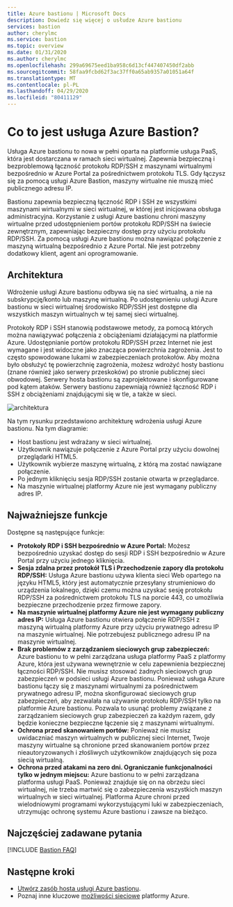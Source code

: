 ```yaml
---
title: Azure bastionu | Microsoft Docs
description: Dowiedz się więcej o usłudze Azure bastionu
services: bastion
author: cherylmc
ms.service: bastion
ms.topic: overview
ms.date: 01/31/2020
ms.author: cherylmc
ms.openlocfilehash: 299a69675eed1ba958c6d13cf447407450df2abb
ms.sourcegitcommit: 58faa9fcbd62f3ac37ff0a65ab9357a01051a64f
ms.translationtype: MT
ms.contentlocale: pl-PL
ms.lasthandoff: 04/29/2020
ms.locfileid: "80411129"
---
```

# <a name="what-is-azure-bastion"></a>Co to jest usługa Azure Bastion?

Usługa Azure bastionu to nowa w pełni oparta na platformie usługa PaaS, która jest dostarczana w ramach sieci wirtualnej. Zapewnia bezpieczną i bezproblemową łączność protokołu RDP/SSH z maszynami wirtualnymi bezpośrednio w Azure Portal za pośrednictwem protokołu TLS. Gdy łączysz się za pomocą usługi Azure Bastion, maszyny wirtualne nie muszą mieć publicznego adresu IP.

Bastionu zapewnia bezpieczną łączność RDP i SSH ze wszystkimi maszynami wirtualnymi w sieci wirtualnej, w której jest inicjowana obsługa administracyjna. Korzystanie z usługi Azure bastionu chroni maszyny wirtualne przed udostępnieniem portów protokołu RDP/SSH na świecie zewnętrznym, zapewniając bezpieczny dostęp przy użyciu protokołu RDP/SSH. Za pomocą usługi Azure bastionu można nawiązać połączenie z maszyną wirtualną bezpośrednio z Azure Portal. Nie jest potrzebny dodatkowy klient, agent ani oprogramowanie.

## <a name="architecture"></a>Architektura

Wdrożenie usługi Azure bastionu odbywa się na sieć wirtualną, a nie na subskrypcję/konto lub maszynę wirtualną. Po udostępnieniu usługi Azure bastionu w sieci wirtualnej środowisko RDP/SSH jest dostępne dla wszystkich maszyn wirtualnych w tej samej sieci wirtualnej.

Protokoły RDP i SSH stanowią podstawowe metody, za pomocą których można nawiązywać połączenia z obciążeniami działającymi na platformie Azure. Udostępnianie portów protokołu RDP/SSH przez Internet nie jest wymagane i jest widoczne jako znacząca powierzchnia zagrożenia. Jest to często spowodowane lukami w zabezpieczeniach protokołów. Aby można było obsłużyć tę powierzchnię zagrożenia, możesz wdrożyć hosty bastionu (znane również jako serwery przeskoków) po stronie publicznej sieci obwodowej. Serwery hosta bastionu są zaprojektowane i skonfigurowane pod kątem ataków. Serwery bastionu zapewniają również łączność RDP i SSH z obciążeniami znajdującymi się w tle, a także w sieci.

![architektura](./media/bastion-overview/architecture.png)

Na tym rysunku przedstawiono architekturę wdrożenia usługi Azure bastionu. Na tym diagramie:

* Host bastionu jest wdrażany w sieci wirtualnej.
* Użytkownik nawiązuje połączenie z Azure Portal przy użyciu dowolnej przeglądarki HTML5.
* Użytkownik wybierze maszynę wirtualną, z którą ma zostać nawiązane połączenie.
* Po jednym kliknięciu sesja RDP/SSH zostanie otwarta w przeglądarce.
* Na maszynie wirtualnej platformy Azure nie jest wymagany publiczny adres IP.

## <a name="key-features"></a>Najważniejsze funkcje

Dostępne są następujące funkcje:

* **Protokoły RDP i SSH bezpośrednio w Azure Portal:** Możesz bezpośrednio uzyskać dostęp do sesji RDP i SSH bezpośrednio w Azure Portal przy użyciu jednego kliknięcia.
* **Sesja zdalna przez protokół TLS i Przechodzenie zapory dla protokołu RDP/SSH:** Usługa Azure bastionu używa klienta sieci Web opartego na języku HTML5, który jest automatycznie przesyłany strumieniowo do urządzenia lokalnego, dzięki czemu można uzyskać sesję protokołu RDP/SSH za pośrednictwem protokołu TLS na porcie 443, co umożliwia bezpieczne przechodzenie przez firmowe zapory.
* **Na maszynie wirtualnej platformy Azure nie jest wymagany publiczny adres IP:** Usługa Azure bastionu otwiera połączenie RDP/SSH z maszyną wirtualną platformy Azure przy użyciu prywatnego adresu IP na maszynie wirtualnej. Nie potrzebujesz publicznego adresu IP na maszynie wirtualnej.
* **Brak problemów z zarządzaniem sieciowych grup zabezpieczeń:** Azure bastionu to w pełni zarządzana usługa platformy PaaS z platformy Azure, która jest używana wewnętrznie w celu zapewnienia bezpiecznej łączności RDP/SSH. Nie musisz stosować żadnych sieciowych grup zabezpieczeń w podsieci usługi Azure bastionu. Ponieważ usługa Azure bastionu łączy się z maszynami wirtualnymi za pośrednictwem prywatnego adresu IP, można skonfigurować sieciowych grup zabezpieczeń, aby zezwalała na używanie protokołu RDP/SSH tylko na platformie Azure bastionu. Pozwala to usunąć problemy związane z zarządzaniem sieciowych grup zabezpieczeń za każdym razem, gdy będzie konieczne bezpieczne łączenie się z maszynami wirtualnymi.
* **Ochrona przed skanowaniem portów:** Ponieważ nie musisz uwidaczniać maszyn wirtualnych w publicznej sieci Internet, Twoje maszyny wirtualne są chronione przed skanowaniem portów przez nieautoryzowanych i złośliwych użytkowników znajdujących się poza siecią wirtualną.
* **Ochrona przed atakami na zero dni. Ograniczanie funkcjonalności tylko w jednym miejscu:** Azure bastionu to w pełni zarządzana platforma usługi PaaS. Ponieważ znajduje się on na obrzeżu sieci wirtualnej, nie trzeba martwić się o zabezpieczenia wszystkich maszyn wirtualnych w sieci wirtualnej. Platforma Azure chroni przed wielodniowymi programami wykorzystującymi luki w zabezpieczeniach, utrzymując ochronę systemu Azure bastionu i zawsze na bieżąco.

## <a name="faq"></a>Najczęściej zadawane pytania

[!INCLUDE [Bastion FAQ](../../includes/bastion-faq-include.md)]

## <a name="next-steps"></a>Następne kroki

* [Utwórz zasób hosta usługi Azure bastionu](bastion-create-host-portal.md).
* Poznaj inne kluczowe [możliwości sieciowe](../networking/networking-overview.md) platformy Azure.
